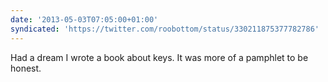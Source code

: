 ```yaml
---
date: '2013-05-03T07:05:00+01:00'
syndicated: 'https://twitter.com/roobottom/status/330211875377782786'
---
```

Had a dream I wrote a book about keys. It was more of a pamphlet to be honest.
